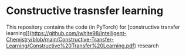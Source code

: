 # Constructive trasnsfer learning

This repository contains the code (in PyTorch) for [constructive transfer learning]](https://github.com/iwhite98/Intelligent-Chemistry/blob/main/Constructive-Transfer-Learning/Constructive%20Transfer%20Learning.pdf) research




